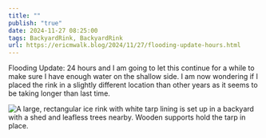 ```yaml
---
title: ""
publish: "true"
date: 2024-11-27 08:25:00
tags: BackyardRink, BackyardRink
url: https://ericmwalk.blog/2024/11/27/flooding-update-hours.html
---
```


Flooding Update: 24 hours and I am going to let this continue for a while to make sure I have enough water on the shallow side. I am now wondering if I placed the rink in a slightly different location than other years as it seems to be taking longer than last time.

![A large, rectangular ice rink with white tarp lining is set up in a backyard with a shed and leafless trees nearby. Wooden supports hold the tarp in place.](https://ericmwalk.blog/uploads/2024/img-1024.jpeg)